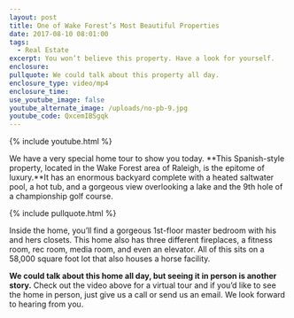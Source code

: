 ```yaml
---
layout: post
title: One of Wake Forest’s Most Beautiful Properties
date: 2017-08-10 08:01:00
tags:
  - Real Estate
excerpt: You won’t believe this property. Have a look for yourself.
enclosure:
pullquote: We could talk about this property all day.
enclosure_type: video/mp4
enclosure_time:
use_youtube_image: false
youtube_alternate_image: /uploads/no-pb-9.jpg
youtube_code: QxcemIBSgqk
---
```



{% include youtube.html %}

We have a very special home tour to show you today. **This Spanish-style property, located in the Wake Forest area of Raleigh, is the epitome of luxury.**It has an enormous backyard complete with a heated saltwater pool, a hot tub, and a gorgeous view overlooking a lake and the 9th hole of a championship golf course.

{% include pullquote.html %}

Inside the home, you’ll find a gorgeous 1st-floor master bedroom with his and hers closets. This home also has three different fireplaces, a fitness room, rec room, media room, and even an elevator. All of this sits on a 58,000 square foot lot that also houses a horse facility.

**We could talk about this home all day, but seeing it in person is another story.** Check out the video above for a virtual tour and if you’d like to see the home in person, just give us a call or send us an email. We look forward to hearing from you.